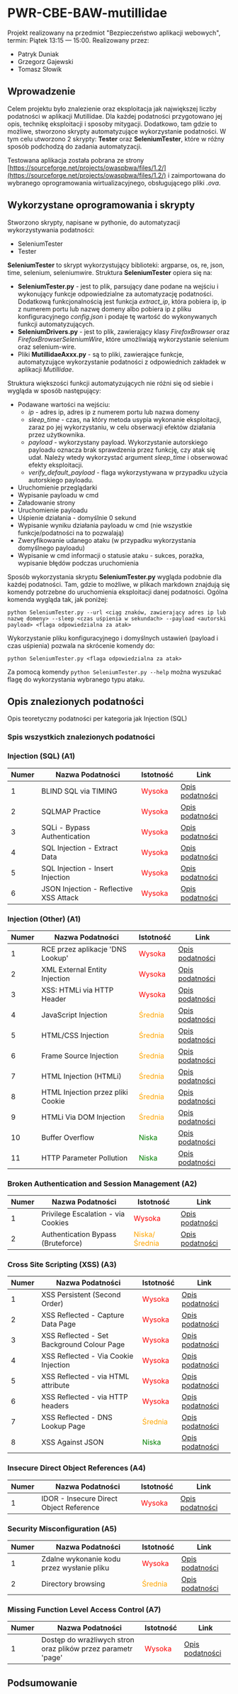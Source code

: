 # PWR-CBE-BAW-mutillidae

Projekt realizowany na przedmiot "Bezpieczeństwo aplikacji webowych", termin: Piątek 13:15 — 15:00.
Realizowany przez:
- Patryk Duniak 
- Grzegorz Gajewski
- Tomasz Słowik

## Wprowadzenie

Celem projektu było znalezienie oraz eksploitacja jak największej liczby podatności w aplikacji Mutillidae. Dla każdej podatności przygotowano jej opis, technikę eksploitacji i sposoby mitygacji. Dodatkowo, tam gdzie to możliwe, stworzono skrypty automatyzujące wykorzystanie podatności. W tym celu utworzono 2 skrypty: **Tester** oraz **SeleniumTester**, które w różny sposób podchodzą do zadania automatyzacji.

Testowana aplikacja została pobrana ze strony [https://sourceforge.net/projects/owaspbwa/files/1.2/](https://sourceforge.net/projects/owaspbwa/files/1.2/) i zaimportowana do wybranego oprogramowania wirtualizacyjnego, obsługującego pliki _.ova_.

## Wykorzystane oprogramowania i skrypty

[comment]: <> (Spis wszystkich wykorzystywanych narzędzi wraz z linkami oraz opisem)

Stworzono skrypty, napisane w pythonie, do automatyzacji wykorzystywania podatności:
- SeleniumTester
- Tester

**SeleniumTester** to skrypt wykorzystujący biblioteki: argparse, os, re, json, time, selenium, seleniumwire.
Struktura **SeleniumTester** opiera się na:
- **SeleniumTester.py** - jest to plik, parsujący dane podane na wejściu i wykonujący funkcje odpowiedzialne za automatyzację podatności. Dodatkową funkcjonalnością jest funkcja _extract_ip_, która pobiera ip, ip z numerem portu lub nazwę domeny albo pobiera ip z pliku konfiguracyjnego _config.json_ i podaje tę wartość do wykonywanych funkcji automatyzujących.
- **SeleniumDrivers.py** - jest to plik, zawierający klasy _FirefoxBrowser_ oraz _FirefoxBrowserSeleniumWire_, które umożliwiają wykorzystanie selenium oraz selenium-wire.
- Pliki **MutillidaeAxxx.py** - są to pliki, zawierające funkcje, automatyzujące wykorzystanie podatności z odpowiednich zakładek w aplikacji _Mutillidae_.

Struktura większości funkcji automatyzujących nie różni się od siebie i wygląda w sposób następujący:
- Podawane wartości na wejściu:
  - _ip_ - adres ip, adres ip z numerem portu lub nazwa domeny
  - _sleep\_time_ - czas, na który metoda usypia wykonanie eksploitacji, zaraz po jej wykorzystaniu, w celu obserwacji efektów działania przez użytkownika.
  - _payload_ - wykorzystany payload. Wykorzystanie autorskiego payloadu oznacza brak sprawdzenia przez funkcję, czy atak się udał. Należy wtedy wykorzystać argument _sleep\_time_ i obserwować efekty eksploitacji.
  - _verify\_default\_payload_ - flaga wykorzystywana w przypadku użycia autorskiego payloadu.
- Uruchomienie przeglądarki
- Wypisanie payloadu w cmd
- Załadowanie strony
- Uruchomienie payloadu
- Uśpienie działania - domyślnie 0 sekund
- Wypisanie wyniku działania payloadu w cmd (nie wszystkie funkcje/podatności na to pozwalają)
- Zweryfikowanie udanego ataku (w przypadku wykorzystania domyślnego payloadu)
- Wypisanie w cmd informacji o statusie ataku - sukces, porażka, wypisanie błędów podczas uruchomienia

Sposób wykorzystania skryptu **SeleniumTester.py** wygląda podobnie dla każdej podatności. Tam, gdzie to możliwe, w plikach markdown znajdują się komendy potrzebne do uruchomienia eksploitacji danej podatności. Ogólna komenda wygląda tak, jak poniżej:

```
python SeleniumTester.py --url <ciąg znaków, zawierający adres ip lub nazwę domeny> --sleep <czas uśpienia w sekundach> --payload <autorski payload> <flaga odpowiedzialna za atak>
```

Wykorzystanie pliku konfiguracyjnego i domyślnych ustawień (payload i czas uśpienia) pozwala na skrócenie komendy do:
```
python SeleniumTester.py <flaga odpowiedzialna za atak>
```

Za pomocą komendy ```python SeleniumTester.py --help``` można wyszukać flagę do wykorzystania wybranego typu ataku.

## Opis znalezionych podatności

Opis teoretyczny podatności per kategoria jak Injection (SQL)

### Spis wszystkich znalezionych podatności

### Injection (SQL) (A1)

| Numer | Nazwa Podatności | Istotność | Link |
|-------|------------------|-----------|------|
| 1 | BLIND SQL via TIMING | <span style="color:red">Wysoka</span> | [Opis podatności](OWASP%202013/A1%20-%20Injection%20(SQL)/BLIND%20SQL%20via%20Timing.md) |
| 2 | SQLMAP Practice | <span style="color:red">Wysoka</span> | [Opis podatności](OWASP%202013/A1%20-%20Injection%20(SQL)/SQLMAP%20Practice.md) |
| 3 | SQLi - Bypass Authentication | <span style="color:red">Wysoka</span> | [Opis podatności](OWASP%202013/A1%20-%20Injection%20(SQL)/SQLi%20-%20Bypass%20Authentication.md) |
| 4 | SQL Injection - Extract Data | <span style="color:red">Wysoka</span> | [Opis podatności](OWASP%202013/A1%20-%20Injection%20(SQL)/SQLi%20-%20Extract%20Data.md) |
| 5 | SQL Injection - Insert Injection | <span style="color:red">Wysoka</span> | [Opis podatności](OWASP%202013/A1%20-%20Injection%20(SQL)/SQLi%20-%20Insert%20Injection.md) |
| 6 | JSON Injection - Reflective XSS Attack | <span style="color:red">Wysoka</span> | [Opis podatności](OWASP%202013/A1%20-%20Injection%20(SQL)/XSS%20JSON%20injection%20-%20Pen%20Test%20Tool%20Lookup.md) |

### Injection (Other) (A1)

| Numer | Nazwa Podatności | Istotność | Link |
|-------|------------------|-----------|------|
| 1 | RCE przez aplikacje 'DNS Lookup' | <span style="color:red">Wysoka</span> | [Opis podatności](OWASP%202013/A1%20-%20Injection%20(Other)/Command%20Injection.md) |
| 2 | XML External Entity Injection | <span style="color:red">Wysoka</span> | [Opis podatności](OWASP%202013/A1%20-%20Injection%20(Other)/XML%20External%20Entity%20Injection.md) |
| 3 | XSS: HTMLi via HTTP Header | <span style="color:red">Wysoka</span> | [Opis podatności](OWASP%202013/A1%20-%20Injection%20(Other)/XSS%20HTMLi%20via%20HTTP%20Header.md) |
| 4 | JavaScript Injection | <span style="color:orange">Średnia</span> | [Opis podatności](OWASP%202013/A1%20-%20Injection%20(Other)/JavaScript%20Injection.md) |
| 5 | HTML/CSS Injection | <span style="color:orange">Średnia</span> | [Opis podatności](OWASP%202013/A1%20-%20Injection%20(Other)/Cascading%20Style%20Injection.md) |
| 6 | Frame Source Injection | <span style="color:orange">Średnia</span> | [Opis podatności](OWASP%202013/A1%20-%20Injection%20(Other)/Frame%20Source%20Injection.md) |
| 7 | HTML Injection (HTMLi) | <span style="color:orange">Średnia</span> | [Opis podatności](OWASP%202013/A1%20-%20Injection%20(Other)/HTML%20Injection%20(HTMLi).md) |
| 8 | HTML Injection przez pliki Cookie | <span style="color:orange">Średnia</span> | [Opis podatności](OWASP%202013/A1%20-%20Injection%20(Other)/HTMLi%20Via%20Cookie%20Injection.md) |
| 9 | HTMLi Via DOM Injection | <span style="color:orange">Średnia</span> | [Opis podatności](OWASP%202013/A1%20-%20Injection%20(Other)/HTMLi%20Via%20DOM%20Injection.md) |
| 10 | Buffer Overflow | <span style="color:green">Niska</span> | [Opis podatności](OWASP%202013/A1%20-%20Injection%20(Other)/Buffer%20Overflow.md) |
| 11 | HTTP Parameter Pollution | <span style="color:green">Niska</span> | [Opis podatności](OWASP%202013/A1%20-%20Injection%20(Other)/HTTP%20Parameter%20Pollution.md) |

### Broken Authentication and Session Management (A2)

| Numer | Nazwa Podatności | Istotność | Link |
|-------|------------------|-----------|------|
| 1 | Privilege Escalation - via Cookies | <span style="color:red">Wysoka</span> | [Opis podatności](OWASP%202013/A2%20-%20Broken%20Authentication%20and%20Session%20Management/Privilege%20Escalation%20Via%20Cookies.md) |
| 2 | Authentication Bypass (Bruteforce) | <span style="color:orange">Niska/Średnia</span> | [Opis podatności](OWASP%202013/A2%20-%20Broken%20Authentication%20and%20Session%20Management/Authentication%20Bypass.md) |


### Cross Site Scripting (XSS) (A3)

| Numer | Nazwa Podatności | Istotność | Link |
|-------|------------------|-----------|------|
| 1 | XSS Persistent (Second Order) | <span style="color:red">Wysoka</span> | [Opis podatności](OWASP%202013/A3%20-%20Cross%20Site%20Scripting%20(XSS)/Persistent%20(Second%20Order).md) |
| 2 | XSS Reflected - Capture Data Page | <span style="color:red">Wysoka</span> | [Opis podatności](OWASP%202013/A3%20-%20Cross%20Site%20Scripting%20(XSS)/Reflected%20(First%20Order)%20-%20Capture%20Data%20Page.md) |
| 3 | XSS Reflected - Set Background Colour Page | <span style="color:red">Wysoka</span> | [Opis podatności](OWASP%202013/A3%20-%20Cross%20Site%20Scripting%20(XSS)/Reflected%20(First%20order)%20-%20Set%20Background%20colour.md) |
| 4 | XSS Reflected - Via Cookie Injection | <span style="color:red">Wysoka</span> | [Opis podatności](OWASP%202013/A3%20-%20Cross%20Site%20Scripting%20(XSS)/XSS%20Via%20Cookie%20Injection%20-%20Capture%20Data.md) |
| 5 | XSS Reflected - via HTML attribute | <span style="color:red">Wysoka</span> | [Opis podatności](OWASP%202013/A3%20-%20Cross%20Site%20Scripting%20(XSS)/XSS%20Via%20HTML%20Attribute.md) |
| 6 | XSS Reflected - via HTTP headers | <span style="color:red">Wysoka</span> | [Opis podatności](OWASP%202013/A3%20-%20Cross%20Site%20Scripting%20(XSS)/XSS%20Via%20HTTP%20Headers.md) |
| 7 | XSS Reflected - DNS Lookup Page | <span style="color:orange">Średnia</span> | [Opis podatności](OWASP%202013/A3%20-%20Cross%20Site%20Scripting%20(XSS)/Reflected%20(First%20Order).md) |
| 8 | XSS Against JSON | <span style="color:green">Niska</span> | [Opis podatności](OWASP%202013/A3%20-%20Cross%20Site%20Scripting%20(XSS)/Against%20JSON.md) |

### Insecure Direct Object References (A4)

| Numer | Nazwa Podatności | Istotność | Link |
|-------|------------------|-----------|------|
| 1 | IDOR - Insecure Direct Object Reference | <span style="color:red">Wysoka</span> | [Opis podatności](OWASP%202013/A4%20-%20Insecure%20Direct%20Object%20References/IDOR%20-%20Text%20File%20Viewer.md) |

### Security Misconfiguration (A5)

| Numer | Nazwa Podatności | Istotność | Link |
|-------|------------------|-----------|------|
| 1 | Zdalne wykonanie kodu przez wysłanie pliku | <span style="color:red">Wysoka</span> | [Opis podatności](OWASP%202013/A5%20-%20Security%20Misconfiguration/Unrestricted%20File%20Upload.md) |
| 2 | Directory browsing | <span style="color:orange">Średnia</span> | [Opis podatności](OWASP%202013/A5%20-%20Security%20Misconfiguration/Directory%20Browsing.md) |

### Missing Function Level Access Control (A7)

| Numer | Nazwa Podatności | Istotność | Link |
|-------|------------------|-----------|------|
| 1 | Dostęp do wrażliwych stron oraz plików przez parametr 'page' | <span style="color:red">Wysoka</span> | [Opis podatności](OWASP%202013/A7%20-%20Missing%20Function%20Level%20Access%20Control/Secret%20Administrative%20Pages.md) |

## Podsumowanie

